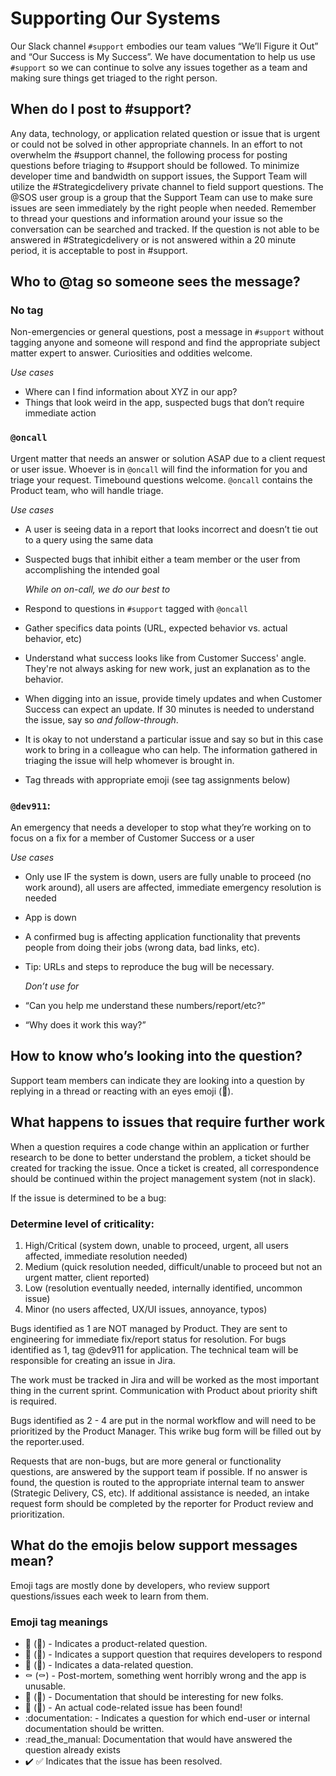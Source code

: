 # Supporting Our Systems

Our Slack channel `#support` embodies our team values “We’ll Figure it Out” and “Our Success is My Success”. We have documentation to help us use `#support` so we can continue to solve any issues together as a team and making sure things get triaged to the right person.

## When do I post to #support?

Any data, technology, or application related question or issue that is urgent or could not be solved in other appropriate channels. In an effort to not overwhelm the #support channel, the following process for posting questions before triaging to #support should be followed.
To minimize developer time and bandwidth on support issues, the Support Team will utilize the #Strategicdelivery private channel to field support questions. The @SOS user group is a group that the Support Team can use to make sure issues are seen immediately by the right people when needed. Remember to thread your questions and information around your issue so the conversation can be searched and tracked.
If the question is not able to be answered in #Strategicdelivery or is not answered within a 20 minute period, it is acceptable to post in #support.

## Who to @tag so someone sees the message?

### No tag

Non-emergencies or general questions, post a message in `#support` without tagging anyone and someone will respond and find the appropriate subject matter expert to answer. Curiosities and oddities welcome.

_Use cases_

- Where can I find information about XYZ in our app?
- Things that look weird in the app, suspected bugs that don’t require immediate action

### `@oncall`

Urgent matter that needs an answer or solution ASAP due to a client request or user issue. Whoever is in `@oncall` will find the information for you and triage your request. Timebound questions welcome.
`@oncall` contains the Product team, who will handle triage.

_Use cases_

- A user is seeing data in a report that looks incorrect and doesn’t tie out to a query using the same data
- Suspected bugs that inhibit either a team member or the user from accomplishing the intended goal

  _While on on-call, we do our best to_

- Respond to questions in `#support` tagged with `@oncall`
- Gather specifics data points (URL, expected behavior vs. actual behavior, etc)
- Understand what success looks like from Customer Success' angle. They're not always asking for new work, just an explanation as to the behavior.
- When digging into an issue, provide timely updates and when Customer Success can expect an update. If 30 minutes is needed to understand the issue, say so _and follow-through_.
- It is okay to not understand a particular issue and say so but in this case work to bring in a colleague who can help. The information gathered in triaging the issue will help whomever is brought in.
- Tag threads with appropriate emoji (see tag assignments below)

### `@dev911`:

An emergency that needs a developer to stop what they’re working on to focus on a fix for a member of Customer Success or a user

_Use cases_

- Only use IF the system is down, users are fully unable to proceed (no work around), all users are affected, immediate emergency resolution is needed
- App is down
- A confirmed bug is affecting application functionality that prevents people from doing their jobs (wrong data, bad links, etc).
- Tip: URLs and steps to reproduce the bug will be necessary.

  _Don’t use for_

- “Can you help me understand these numbers/report/etc?”
- “Why does it work this way?”

## How to know who’s looking into the question?

Support team members can indicate they are looking into a question by replying in a thread or reacting with an eyes emoji (👀).

## What happens to issues that require further work

When a question requires a code change within an application or further research to be done to better understand the problem, a ticket should be created for tracking the issue. Once a ticket is created, all correspondence should be continued within the project management system (not in slack).

If the issue is determined to be a bug:

### Determine level of criticality:

1. High/Critical (system down, unable to proceed, urgent, all users affected, immediate resolution needed)
2. Medium (quick resolution needed, difficult/unable to proceed but not an urgent matter, client reported)
3. Low (resolution eventually needed, internally identified, uncommon issue)
4. Minor (no users affected, UX/UI issues, annoyance, typos)

Bugs identified as 1 are NOT managed by Product. They are sent to engineering for immediate fix/report status for resolution. For bugs identified as 1, tag @dev911 for application. The technical team will be responsible for creating an issue in Jira.

The work must be tracked in Jira and will be worked as the most important thing in the current sprint. Communication with Product about priority shift is required.

Bugs identified as 2 - 4 are put in the normal workflow and will need to be prioritized by the Product Manager. This wrike bug form will be filled out by the reporter.used.

Requests that are non-bugs, but are more general or functionality questions, are answered by the support team if possible. If no answer is found, the question is routed to the appropriate internal team to answer (Strategic Delivery, CS, etc).
If additional assistance is needed, an intake request form should be completed by the reporter for Product review and prioritization.

## What do the emojis below support messages mean?

Emoji tags are mostly done by developers, who review support questions/issues each week to learn from them.

### Emoji tag meanings

- :necktie: (👔) - Indicates a product-related question.
- :fire_engine: (🚒) - Indicates a support question that requires developers to respond
- :vhs: (📼) - Indicates a data-related question.
- :coffin: (⚰️) - Post-mortem, something went horribly wrong and the app is unusable.
- :evergreen_tree: (🌲) - Documentation that should be interesting for new folks.
- :bug: (🐛) - An actual code-related issue has been found!
- :documentation: - Indicates a question for which end-user or internal documentation should be written.
- :read_the_manual: Documentation that would have answered the question already exists
- :heavy_check_mark: ✅ Indicates that the issue has been resolved.
